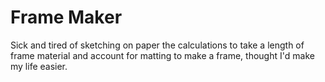# Frame Maker

Sick and tired of sketching on paper the calculations to take a length of frame material and account for matting to make a frame, thought I'd make my life easier.